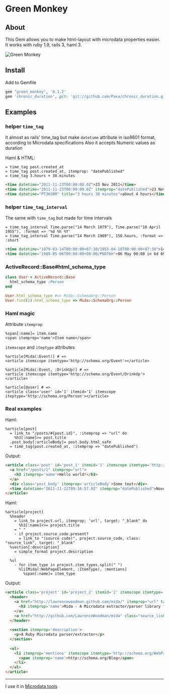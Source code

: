 # Green Monkey

## About

This Gem allows you to make html-layout with microdata properties easier. It works with ruby 1.9, rails 3, haml 3.

![Green Monkey](http://upload.wikimedia.org/wikipedia/commons/thumb/b/b1/Bijilo-Portrait-of-a-Callithrix-Monkey.jpg/320px-Bijilo-Portrait-of-a-Callithrix-Monkey.jpg)

## Install

Add to Gemfile

```ruby
gem "green_monkey", '0.1.2'
gem 'chronic_duration', git: 'git://github.com/Paxa/chronic_duration.git', ref: '8c0d0e101b'
```

## Examples

### helper `time_tag`

It almost as rails' time_tag but make `datetime` attribute in iso8601 format, according to Microdata specifications
Also it accepts Numeric values as duration

Haml & HTML:

```haml
= time_tag post.created_at
= time_tag post.created_at, itemprop: "datePublished"
= time_tag 3.hours + 30.minutes
```

```html
<time datetime="2011-11-23T00:00:00.0Z">23 Nov 2011</time>
<time datetime="2011-11-23T00:00:00.0Z" itemprop="datePublished">23 Nov 2011</time>
<time datetime="PT3H30M" title="3 hours 30 minutes">about 4 hours</time>
```

### helper `time_tag_interval`

The same with `time_tag` but made for time intervals

```haml
= time_tag_interval Time.parse("14 March 1879"), Time.parse("18 April 1955"), :format => '%d %h %Y'
= time_tag_interval Time.parse("14 March 1989"), 150.hours, :format => :short
```

```html
<time datetime="1879-03-14T00:00:00+07:30/1955-04-18T00:00:00+07:30">14 Mar 1879 - 18 Apr 1879</time>
<time datetime="1989-05-06T00:00:00+08:00/P6DT6H">06 May 00:00 in 6d 6h</time>
```

### ActiveRecord::Base#html\_schema\_type

```ruby
class User < ActiveRecord::Base
  html_schema_type :Person
end

User.html_schema_type #=> Mida::SchemaOrg::Person
User.find(1).html_schema_type => Mida::SchemaOrg::Person
```

### Haml magic

Attribute `itemprop`

```haml
%span[:name]= item.name
<span itemprop='name'>Item name</span>
```

`itemscope` and `iteptype` attributes

```haml
%article[Mida(:Event)] # =>
<article itemscope itemtype='http://schema.org/Event'></article>
    
%article[Mida(:Event, :DrinkUp)] # =>
<article itemscope itemtype='http://schema.org/Event/DrinkUp'></article>
    
%article[@user] # =>
<article class='user' id='1' itemid='1' itemscope iteptype='http://schema.org/Person'></article>
```

### Real examples
Haml:

```haml
%article[post]
  = link_to "/posts/#{post.id}", :itemprop => "url" do
    %h3[:name]>= post.title
  .post_body[:articleBody]= post.body.html_safe
  = time_tag(post.created_at, :itemprop => "datePublished")
```

Output:

```html
<article class='post' id='post_1' itemid='1' itemscope itemtype='http://schema.org/BlogPosting'>
  <a href="/posts/1" itemprop="url">
    <h3 itemprop='name'>Hello world!</h3>
  </a>
  <div class='post_body' itemprop='articleBody'>Some text</div>
  <time datetime="2011-11-22T09:16:57.0Z" itemprop="datePublished">November 22, 2011 09:16</time>
</article>
```

Haml:

```haml
%article[project]
  %header
    = link_to project.url, itemprop: 'url', target: "_blank" do
      %h3[:name]<>= project.title
    = " "
    - if project.source_code.present?
      = link_to "(source code)", project.source_code, class: "source_link", target: "_blank"
  %section[:description]
    = simple_format project.description
    
  %ul
    - for item_type in project.item_types.split(" ")
      %li[Mida(:WebPageElement, :ItemType), :mentions]
        %span[:name]= item_type
```

Output:

```html
<article class='project' id='project_2' itemid='2' itemscope itemtype='http://schema.org/WebPage'>
  <header>
    <a href="http://lawrencewoodman.github.com/mida/" itemprop="url" target="_blank">
      <h3 itemprop='name'>Mida - A Microdata extractor/parser library for Ruby</h3>
    </a>
    <a href="http://github.com/LawrenceWoodman/mida" class="source_link" target="_blank">(source code)</a>
  </header>
  
  <section itemprop='description'>
    <p>A Ruby Microdata parser/extractor</p>
  </section>
  
  <ul>
    <li itemprop='mentions' itemscope itemtype='http://schema.org/WebPageElement/ItemType'>
      <span itemprop='name'>http://schema.org/Blog</span>
    </li>
  </ul>
</article>
```

--------

I use it in [Microdata tools](http://github.com/paxa/semantic_data/ "my own project")
